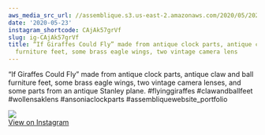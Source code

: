 ```yaml
---
aws_media_src_url: //assemblique.s3.us-east-2.amazonaws.com/2020/05/2020-05-23_22-54-21_UTC.jpg
date: '2020-05-23'
instagram_shortcode: CAjAk57grVf
slug: ig-CAjAk57grVf
title: “If Giraffes Could Fly” made from antique clock parts, antique claw and ball
  furniture feet, some brass eagle wings, two vintage camera lens
---
```


“If Giraffes Could Fly” made from antique clock parts, antique claw and ball furniture feet, some brass eagle wings, two vintage camera lenses, and some parts from an antique Stanley plane. #flyinggiraffes #clawandballfeet #wollensaklens #ansoniaclockparts #assembliquewebsite\_portfolio 

![](//assemblique.s3.us-east-2.amazonaws.com/2020/05/2020-05-23_22-54-21_UTC.jpg)   
[View on Instagram](https://www.instagram.com/p/CAjAk57grVf/)